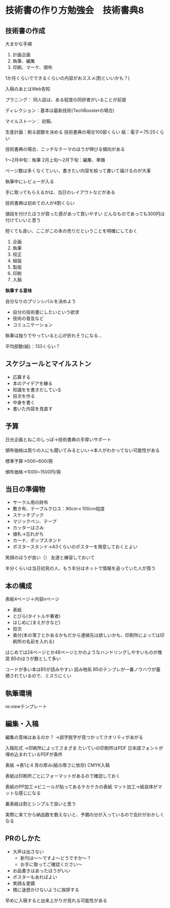 # 技術書の作り方勉強会　技術書典8

## 技術書の作成

大まかな手順

1. 計画企画
2. 執筆、編集
3. 印刷、マーケ、頒布

1か月くらいでできるくらいの内容がおススメ(割といいかも？)

入稿のあとはWeb告知

プラニング：
同人誌は、ある程度の同好者がいることが前提

ディレクション：基本は最新技術(TechBoosterの場合)

マイルストーン：
初稿、

生産計画：刷る部数を決める
技術書典の場合100部くらい
紙：電子＝75:25くらい

技術書典の場合、ニッチなテーマのほうが伸びる傾向がある

1～2月中旬：執筆
2月上旬～2月下旬：編集、準備

ページ数は多くなくていい、書きたい内容を絞って書いて届けるのが大事

執筆中にレビューが入る

手に取ってもらえるかは、当日のレイアウトなどがある

技術書典は初めての人が4割くらい

値段を付けたほうが買った感があって買いやすい
どんなものであっても300円は付けていいと思う

短くても良い、ここがこの本の売りだということを明確にしておく

1. 企画
2. 執筆
3. 校正
4. 組版
5. 製版
6. 印刷
7. 入稿

**執筆する意味**

自分なりのプリンシパルを決めよう
- 自分の技術書にしたいという欲求
- 技術の普及など
- コミュニケーション

執筆は独りでやっていると心が折れそうになる...

平均部数(紙)：133くらい？


## スケジュールとマイルストン

- 応募する
- 本のアイデアを練る
- 知識をを書きだしている
- 目次を作る
- 中身を書く
- 書いた内容を見直す

## 予算

日光企画とねこのしっぽ→技術書典の手厚いサポート

頒布価格は周りの人にも聞いてみるといい→本人がわかってない可能性がある

標準予算→500~600/冊

頒布価格→1000~1500円/冊

## 当日の準備物

- サークル用の財布
- 敷き布、テーブルクロス：90cmｘ100cm程度
- スケッチブック
- マジックペン、テープ
- カッターはさみ
- 値札→忘れがち
- カード、ポップスタンド
- ポスタースタンド→A3くらいのポスターを用意しておくとよい

笑顔のほうが良い（）
友達と練習しておいて

半分くらいは当日初見の人、もう半分はネットで情報を追っていた人が買う

## 本の構成

表紙4ページ＋内容nページ

- 表紙
- とびら(タイトルや著者)
- はじめに(まえがきなど)
- 目次
- 奥付(本の落丁とかあるかもだから連絡先は欲しいかも、印刷所によっては印刷所の名前を入れる)

はじめては24ページとか48ページとかのようなハンドリングしやすいものが推奨
B5のほうが数として多い

コードが多い本はB5が読みやすい
読み物系
B5のテンプレが一番ノウハウが蓄積されているので、ミスりにくい

## 執筆環境

re:viewテンプレート

## 編集・入稿

編集の意味はあるのか？
→誤字脱字が見つかってクオリティがあがる

入稿形式
→印刷所によってさまざま
たいていの印刷所はPDF
日本語フォントが埋め込まれているPDFが条件

表紙
→表1と4
背の厚み(紙の厚さに依存)
CMYK入稿

表紙は印刷所ごとにフォーマットがあるので確認しておく

表紙のPP加工→ビニールが貼ってあるテカテカの表紙
マット加工→紙自体がマットな感じになる

裏表紙は割とシンプルで良いと思う

実際に来てから納品数を数えないと、予備の分が入っているので会計がおかしくなる

## PRのしかた

- 大声は出さない
  - 新刊は～～ですよ～どうですか～？
  - お手に取ってご確認ください～
- お品書きはあったほうがいい
- ポスターもあればよい
- 笑顔＆愛嬌
- 隣に迷惑かけないように挨拶する

早めに入稿すると出来上がりが見れる可能性がある
